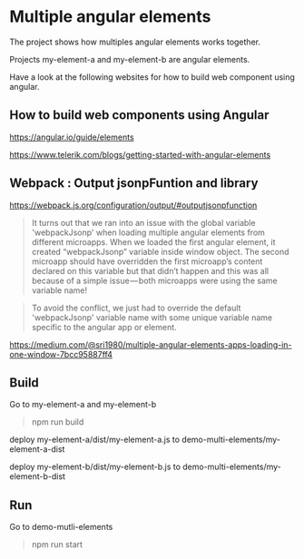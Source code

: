 # Multiple angular elements
The project shows how multiples angular elements works together. 

Projects my-element-a and my-element-b are angular elements. 

Have a look at the following websites for how to build web component using angular.

## How to build web components using Angular
https://angular.io/guide/elements

https://www.telerik.com/blogs/getting-started-with-angular-elements

## Webpack : Output jsonpFuntion and library

https://webpack.js.org/configuration/output/#outputjsonpfunction

> It turns out that we ran into an issue with the global variable 'webpackJsonp' when loading multiple angular elements from different microapps. When we loaded the first angular element, it created “webpackJsonp” variable inside window object. The second microapp should have overridden the first microapp’s content declared on this variable but that didn’t happen and this was all because of a simple issue — both microapps were using the same variable name!

> To avoid the conflict, we just had to override the default 'webpackJsonp' variable name with some unique variable name specific to the angular app or element.

https://medium.com/@sri1980/multiple-angular-elements-apps-loading-in-one-window-7bcc95887ff4

## Build
Go to my-element-a and my-element-b
> npm run build

deploy my-element-a/dist/my-element-a.js to demo-multi-elements/my-element-a-dist

deploy my-element-b/dist/my-element-b.js to demo-multi-elements/my-element-b-dist

## Run
Go to demo-mutli-elements
> npm run start

